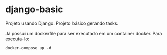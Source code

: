 # django-basic
Projeto usando Django. Projeto básico gerando tasks.

Já possui um dockerfile para ser executado em um container docker.
Para executa-lo:
 ```shell
docker-compose up -d
```
